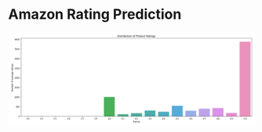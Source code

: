 # Amazon Rating Prediction


![Image!](https://github.com/ushashwat/Amazon-Rating-Prediction/blob/master/ratings.png) </br>
